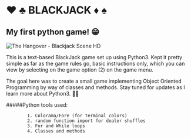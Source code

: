 # :hearts: :clubs:  BLACKJACK :diamonds: :spades: 
## My first python game! :grin:
![The Hangover - Blackjack Scene HD](https://i.makeagif.com/media/5-02-2017/hwKufg.gif)





 <p> This is a text-based BlackJack game set up using Python3. Kept it pretty simple as far as the game rules go, basic instructions only, which you can view by selecting on the game option (2) on the game menu. 
 
 The goal here was to create a small game implementing Object Oriented Programming by way of classes and methods. Stay tuned for updates as I learn more about Python3. :blue_book::memo: <p>
        

        
#####Python tools used:
        
            1. Colorama/Fore (for terminal colors) 
            2. random function import for dealer shuffles
            3. For and While loops
            4. Classes and methods
          




